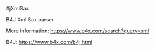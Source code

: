 #jXmlSax

B4J Xml Sax parser

More information: https://www.b4x.com/search?query=xml

B4J: https://www.b4x.com/b4j.html